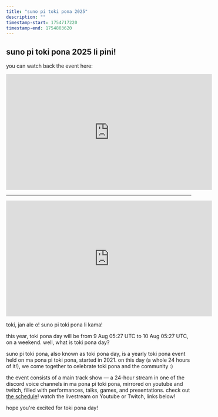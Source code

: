 ```yaml
---
title: "suno pi toki pona 2025"
description: ""
timestamp-start: 1754717220
timestamp-end: 1754803620
---
```


<!-- TODO: tok -->

## suno pi toki pona 2025 li pini!

you can watch back the event here:

<iframe width="560" height="315" src="https://www.youtube.com/embed/videoseries?list=PLjOmpMyMxd8QxXO_BLrFnCm8g9-1mUe4U" title="YouTube video player" frameborder="0" allow="accelerometer; autoplay; clipboard-write; encrypted-media; gyroscope; picture-in-picture; web-share" referrerpolicy="strict-origin-when-cross-origin" allowfullscreen></iframe>

***

<center><iframe width="560" height="315" src="https://www.youtube.com/embed/LnmOklcxVnk?si=Y9mVRSSq6MUNJQHl" title="YouTube video player" frameborder="0" allow="accelerometer; autoplay; clipboard-write; encrypted-media; gyroscope; picture-in-picture; web-share" referrerpolicy="strict-origin-when-cross-origin" allowfullscreen></iframe></center>

toki, jan ale o! suno pi toki pona li kama!

this year, toki pona day will be from <span class="date" data-value="1754717220">9 Aug 05:27 UTC</span> to <span class="date" data-value="1754803620">10 Aug 05:27 UTC</span>, on a weekend. well, what is toki pona day?

suno pi toki pona, also known as toki pona day, is a yearly toki pona event held on ma pona pi toki pona, started in 2021. on this day (a whole 24 hours of it!), we come together to celebrate toki pona and the community :)

the event consists of a main track show — a 24-hour stream in one of the discord voice channels in ma pona pi toki pona, mirrored on youtube and twitch, filled with performances, talks, games, and presentations. check out <a href="https://suno.pona.la/2025/tenpo/">the schedule<a/>! watch the livestream on Youtube or Twitch, links below!

<!--<p>want to take part in suno, or help us run the event? <a href="https://suno.pona.la/wile">join us now!</a></p>-->

hope you're excited for toki pona day!
